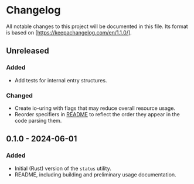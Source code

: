 # Changelog

All notable changes to this project will be documented in this file. Its format
is based on [https://keepachangelog.com/en/1.1.0/].

## Unreleased

### Added

- Add tests for internal entry structures.

### Changed

- Create io-uring with flags that may reduce overall resource usage.
- Reorder specifiers in [README](./README.md) to reflect the order they appear in the code
  parsing them.


## 0.1.0 - 2024-06-01

### Added

- Initial (Rust) version of the `status` utility.
- README, including building and preliminary usage documentation.
